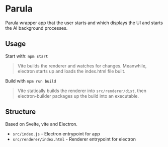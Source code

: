 # Parula

Parula wrapper app that the user starts and which displays the UI and starts the AI background processes.

## Usage

Start with: `npm start`

> Vite builds the renderer and watches for changes. Meanwhile, electron starts up and loads the index.html file built.

Build with `npm run build`

> Vite statically builds the renderer into `src/renderer/dist`, then electron-builder packages up the build into an executable.

## Structure

Based on Svelte, vite and Electron.

* `src/index.js` - Electron entrypoint for app
* `src/renderer/index.html` - Renderer entrypoint for electron
